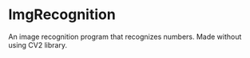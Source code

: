 # ImgRecognition
An image recognition program that recognizes numbers. Made without using CV2 library.
